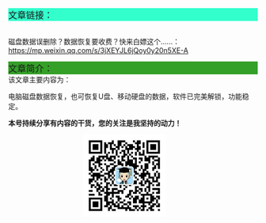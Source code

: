 <div style="background-color:#33ffcc;font-size:18px">文章链接：</div>

<br/>磁盘数据误删除？数据恢复要收费？快来白嫖这个......：<a href="https://mp.weixin.qq.com/s/3jXEYJL6jQoy0y20n5XE-A" target="_blank" >https://mp.weixin.qq.com/s/3jXEYJL6jQoy0y20n5XE-A</a>



<div style="background-color:RGB(52,160,40);font-size:18px">文章简介：</div>
该文章主要内容为：

电脑磁盘数据恢复，也可恢复U盘、移动硬盘的数据，软件已完美解锁，功能稳定。

**本号持续分享有内容的干货，您的关注是我坚持的动力！**

<img src="./_assets/clip_image002.jpg" style="width:33%;margin-left:30%" />